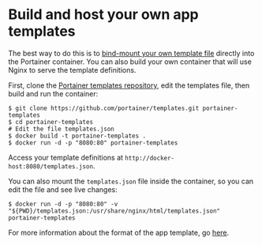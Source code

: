 # Build and host your own app templates

The best way to do this is to [bind-mount your own template file](../cli.md#use-your-own-templates) directly into the Portainer container. You can also build your own container that will use Nginx to serve the template definitions.

First, clone the [Portainer templates repository](https://github.com/portainer/templates), edit the templates file, then build and run the container:

```
$ git clone https://github.com/portainer/templates.git portainer-templates
$ cd portainer-templates
# Edit the file templates.json
$ docker build -t portainer-templates .
$ docker run -d -p "8080:80" portainer-templates
```

Access your template definitions at `http://docker-host:8080/templates.json`.

You can also mount the `templates.json` file inside the container, so you can edit the file and see live changes:

```
$ docker run -d -p "8080:80" -v "${PWD}/templates.json:/usr/share/nginx/html/templates.json" portainer-templates
```

For more information about the format of the app template, go [here](format.md).
